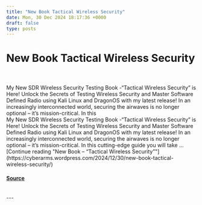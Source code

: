 ```yaml
---
title: "New Book Tactical Wireless Security"
date: Mon, 30 Dec 2024 18:17:36 +0000
draft: false
type: posts
---
```

# New Book Tactical Wireless Security

<br/>

<br/>
My New SDR Wireless Security Testing Book -&#8220;Tactical Wireless Security&#8221; is Here! Unlock the Secrets of Testing Wireless Security and Master Software Defined Radio using Kali Linux and DragonOS with my latest release! In an increasingly interconnected world, securing the airwaves is no longer optional &#8211; it’s mission-critical. In this
<br/>
My New SDR Wireless Security Testing Book -“Tactical Wireless Security” is Here! Unlock the Secrets of Testing Wireless Security and Master Software Defined Radio using Kali Linux and DragonOS with my latest release! In an increasingly interconnected world, securing the airwaves is no longer optional – it’s mission-critical. In this cutting-edge guide you will take … [Continue reading "New Book – “Tactical Wireless Security”"](https://cyberarms.wordpress.com/2024/12/30/new-book-tactical-wireless-security/)

#### [Source](https://cyberarms.wordpress.com/2024/12/30/new-book-tactical-wireless-security/)

<br/>
---
